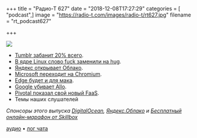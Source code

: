 +++
title = "Радио-Т 627"
date = "2018-12-08T17:27:29"
categories = [ "podcast",]
image = "https://radio-t.com/images/radio-t/rt627.jpg"
filename = "rt_podcast627"

+++

![](https://radio-t.com/images/radio-t/rt627.jpg)

- [Tumblr забанит 20% всего](https://www.theverge.com/2018/12/3/18123752/tumblr-adult-content-porn-ban-date-explicit-changes-why-safe-mode).
- [В ядре Linux слово fuck заменили на hug](https://habr.com/post/431900/).
- [Яндекс открывает Облако](https://habr.com/company/yandex/blog/432042/).
- [Microsoft переходит на Chromium](https://www.windowscentral.com/microsoft-building-chromium-powered-web-browser-windows-10).
- [Edge будет и для мака](https://www.theverge.com/2018/12/6/18128648/microsoft-edge-chrome-chromium-browser-changes).
- [Google убивает Allo](https://www.theverge.com/2018/12/5/18127540/google-kills-allo-end-date).
- [Pivotal показал свой новый FaaS](https://techcrunch.com/2018/12/07/pivotal-announces-new-serverless-framework/).
- Темы наших слушателей

*Спонсоры этого выпуска [DigitalOcean](https://www.digitalocean.com), [Яндекс.Облако](http://bit.ly/2SwLW0w) и [Бесплатный онлайн-марафон от Skillbox](https://clck.ru/EpFJB)*


[аудио](https://cdn.radio-t.com/rt_podcast627.mp3) • [лог чата](http://chat.radio-t.com/logs/radio-t-627.html)
<audio src="https://cdn.radio-t.com/rt_podcast627.mp3" preload="none"></audio>